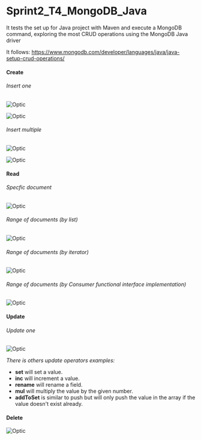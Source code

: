 # Sprint2_T4_MongoDB_Java

It tests the set up for Java project with Maven and execute a MongoDB command, exploring the most CRUD operations using the MongoDB Java driver

It follows: https://www.mongodb.com/developer/languages/java/java-setup-crud-operations/


#### Create

###### Insert one

![Optic](samples/CreateClass.png)

![Optic](samples/opticFind.png)

###### Insert multiple

![Optic](samples/CreateClassMult.png)

![Optic](samples/opticFind2.png)

#### Read

###### Specfic document

![Optic](samples/ReadSpecific.png)

###### Range of documents (by list)

![Optic](samples/ReadRange.png)

###### Range of documents (by iterator)

![Optic](samples/ReadRangeIterator.png)

###### Range of documents (by Consumer functional interface implementation)

![Optic](samples/ReadRangeConsumer.png)


#### Update

###### Update one

![Optic](samples/UpdateOne.png)

_There is others update operators examples:_
- **set** will set a value.
- **inc** will increment a value.
- **rename** will rename a field.
- **mul** will multiply the value by the given number.
- **addToSet** is similar to push but will only push the value in the array if the value doesn't exist already.


#### Delete

![Optic](samples/DeleteOne.png)